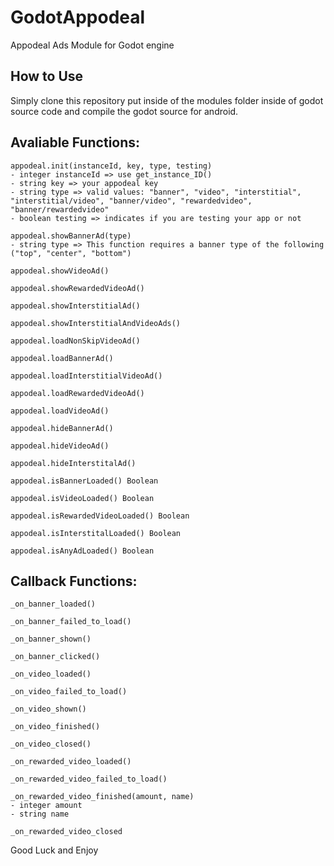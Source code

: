  GodotAppodeal
==================
  Appodeal Ads Module for Godot engine

How to Use
-------------
Simply clone this repository put inside of the modules folder inside of godot source code and compile the godot source for android.

Avaliable Functions:
---------------------
    appodeal.init(instanceId, key, type, testing)
    - integer instanceId => use get_instance_ID()
    - string key => your appodeal key
    - string type => valid values: "banner", "video", "interstitial", "interstitial/video", "banner/video", "rewardedvideo", "banner/rewardedvideo"
    - boolean testing => indicates if you are testing your app or not
    
    appodeal.showBannerAd(type)
    - string type => This function requires a banner type of the following ("top", "center", "bottom")
    
    appodeal.showVideoAd()
    
    appodeal.showRewardedVideoAd()

    appodeal.showInterstitialAd()
    
    appodeal.showInterstitialAndVideoAds()
    
    appodeal.loadNonSkipVideoAd()
    
    appodeal.loadBannerAd()
    
    appodeal.loadInterstitialVideoAd()
    
    appodeal.loadRewardedVideoAd()
    
    appodeal.loadVideoAd()
    
    appodeal.hideBannerAd()
    
    appodeal.hideVideoAd()
    
    appodeal.hideInterstitalAd()
    
    appodeal.isBannerLoaded() Boolean
    
    appodeal.isVideoLoaded() Boolean

    appodeal.isRewardedVideoLoaded() Boolean
    
    appodeal.isInterstitalLoaded() Boolean
    
    appodeal.isAnyAdLoaded() Boolean
    
Callback Functions:
---------------------
    _on_banner_loaded()
    
    _on_banner_failed_to_load()
    
    _on_banner_shown()
    
    _on_banner_clicked()
    
    _on_video_loaded()
    
    _on_video_failed_to_load()
    
    _on_video_shown()
    
    _on_video_finished()
    
    _on_video_closed()

    _on_rewarded_video_loaded()

    _on_rewarded_video_failed_to_load()

    _on_rewarded_video_finished(amount, name)
    - integer amount
    - string name

    _on_rewarded_video_closed
    
    
    



Good Luck and Enjoy
